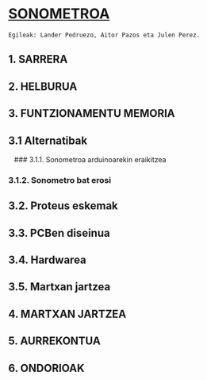 # [SONOMETROA](https://github.com/elektronikadonboscojulen/Sonometroa/wiki/SONOMETROA)
    Egileak: Lander Pedruezo, Aitor Pazos eta Julen Perez.

## 1. SARRERA
## 2. HELBURUA
## 3. FUNTZIONAMENTU MEMORIA
## 3.1 Alternatibak
&nbsp;&nbsp; ### 3.1.1. Sonometroa arduinoarekin eraikitzea
### 3.1.2. Sonometro bat erosi
## 3.2. Proteus eskemak
## 3.3. PCBen diseinua
## 3.4. Hardwarea
## 3.5. Martxan jartzea
## 4. MARTXAN JARTZEA 
## 5. AURREKONTUA
## 6. ONDORIOAK


